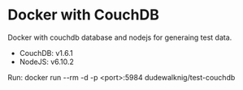 # Docker with CouchDB

Docker with couchdb database and nodejs for generaing test data.
* CouchDB: v1.6.1
* NodeJS: v6.10.2

Run: docker run --rm -d -p \<port\>:5984 dudewalknig/test-couchdb
